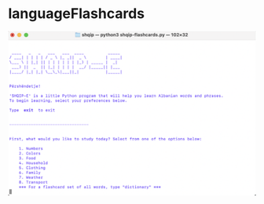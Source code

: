 # languageFlashcards
![image](https://github.com/asessums7/languages/blob/main/shqip/images/screenshot.png)

